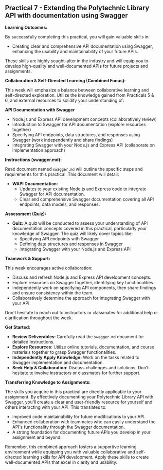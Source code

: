 ## Practical 7 - Extending the Polytechnic Library API with documentation using Swagger

**Learning Outcomes:**

By successfully completing this practical, you will gain valuable skills in:

- Creating clear and comprehensive API documentation using Swagger, enhancing the usability and maintainability of your future APIs.

These skills are highly sought-after in the industry and will equip you to develop high-quality and well-documented APIs for future projects and assignments.

**Collaboration & Self-Directed Learning (Combined Focus):**

This week will emphasize a balance between collaborative learning and self-directed exploration. Utilize the knowledge gained from Practicals 5 & 6, and external resources to solidify your understanding of:

**API Documentation with Swagger**

- Node.js and Express API development concepts (collaboratively review)
- Introduction to Swagger for API documentation (explore resources together)
- Specifying API endpoints, data structures, and responses using Swagger (work independently and share findings)
- Integrating Swagger with your Node.js and Express API (collaborate on implementation approach)

**Instructions (swagger.md):**

Read document named `swagger.md` will outline the specific steps and requirements for this practical. This document will detail:

- **WAPI Documentation:**
  - Updates to your existing Node.js and Express code to integrate Swagger for API documentation.
  - Clear and comprehensive Swagger documentation covering all API endpoints, data models, and responses.

**Assessment (Quiz):**

- **Quiz:** A quiz will be conducted to assess your understanding of API documentation concepts covered in this practical, particularly your knowledge of Swagger. The quiz will likely cover topics like:
  - Specifying API endpoints with Swagger
  - Defining data structures and responses in Swagger
  - Integrating Swagger with your Node.js and Express API

**Teamwork & Support:**

This week encourages active collaboration:

- Discuss and refresh Node.js and Express API development concepts.
- Explore resources on Swagger together, identifying key functionalities.
- Independently work on specifying API components, then share findings and ensure consistency within the team.
- Collaboratively determine the approach for integrating Swagger with your API.

Don't hesitate to reach out to instructors or classmates for additional help or clarification throughout the week.

**Get Started:**

- **Review Deliverables:** Carefully read the `swagger.md` document for detailed instructions.
- **Explore Resources:** Utilize online tutorials, documentation, and course materials together to grasp Swagger functionalities.
- **Independently Apply Knowledge:** Work on the tasks related to Swagger implementation and documentation.
- **Seek Help & Collaboration:** Discuss challenges and solutions. Don't hesitate to involve instructors or classmates for further support.

**Transferring Knowledge to Assignments:**

The skills you acquire in this practical are directly applicable to your assignment. By effectively documenting your Polytechnic Library API with Swagger, you'll create a clear and user-friendly resource for yourself and others interacting with your API. This translates to:

- Improved code maintainability for future modifications to your API.
- Enhanced collaboration with teammates who can easily understand the API's functionality through the Swagger documentation.
- A strong foundation for documenting future APIs you develop in your assignment and beyond.

Remember, this combined approach fosters a supportive learning environment while equipping you with valuable collaborative and self-directed learning skills for API development. Apply these skills to create well-documented APIs that excel in clarity and usability.
